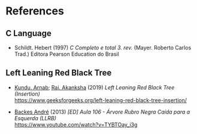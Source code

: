 References
==========

## C Language ##
* Schildt. Hebert (1997) _C Completo e total 3. rev._ (Mayer. Roberto Carlos Trad.) Editora Pearson Education do Brasil

## Left Leaning Red Black Tree  ##

* [Kundu. Arnab](https://auth.geeksforgeeks.org/user/andrew1234); [Rai. Akanksha](https://auth.geeksforgeeks.org/user/Akanksha_Rai) (2019) _Left Leaning Red Black Tree (Insertion)_<br/><https://www.geeksforgeeks.org/left-leaning-red-black-tree-insertion/>

* [Backes André](https://programacaodescomplicada.wordpress.com/) (2013) _[ED] Aula 106 - Árvore Rubro Negra Caída para a Esquerda (LLRB)_<br/><https://www.youtube.com/watch?v=TYBTOay_i3g>
